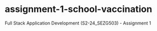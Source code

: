 # assignment-1-school-vaccination
Full Stack Application Development (S2-24_SEZG503) - Assignment 1
